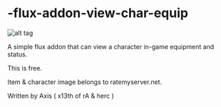 # -flux-addon-view-char-equip

![alt tag](http://image.prntscr.com/image/e811c6ba9cb94d6d9f8868e5402cd3b3.png)

A simple flux addon that can view a character in-game equipment and status.

This is free.

Item & character image belongs to ratemyserver.net.

Written by Axis ( x13th of rA & herc )
